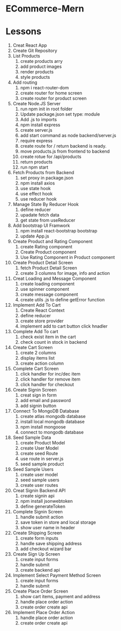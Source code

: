 # ECommerce-Mern

# Lessons

1. Creat React App
2. Create Git Repository
3. List Products
   1. create products arry
   2. add product images
   3. render products
   4. style products
4. Add routing
   1. npm i react-router-dom
   2. create router for home screen
   3. create router for product screen
5. Create Node.JS Server
   1. run npm init in root folder
   2. Update package.json set type: module
   3. Add .js to imports
   4. npm install express
   5. create server.js
   6. add start command as node backend/server.js
   7. require express
   8. create route for / return backend is ready.
   9. move products.js from frontend to backend
   10. create rotue for /api/products
   11. return products
   12. run npm start
6. Fetch Products from Backend
   1. set proxy in package.json
   2. npm install axios
   3. use state hook
   4. use effect hook
   5. use reducer hook
7. Manage State By Reducer Hook
   1. define reducer
   2. upadate fetch data
   3. get state from useReducer
8. Add bootstrap UI Framwork
   1. npm install react-bootstrap bootstrap
   2. update App.js
9. Create Product and Rating Component
   1. create Rating component
   2. Create Product component
   3. Use Rating Component in Product component
10. Create Product Detail Screen
    1. fetch Product Detail Screen
    2. create 3 columns for image, info and action
11. Creat Loading and Message Component
    1. create loading component
    2. use spinner component
    3. create message component
    4. create utils .js to define getError function
12. Implement Add To Cart
    1. Create React Context
    2. define reducer
    3. create store provider
    4. implement add to cart button click hnadler
13. Complete Add To cart
    1. check exist item in the cart
    2. check count in stock in backend
14. Create Cart Screen
    1. create 2 columns
    2. display items list
    3. create action column
15. Complete Cart Screen
    1. click handler for inc/dec item
    2. click handler for remove item
    3. click handler for checkout
16. Create Signin Screen
    1. creat sign in form
    2. add email and password
    3. add signin button
17. Connect To MongoDB Database
    1. create atlas mongodb database
    2. install local mongodb database
    3. npm install mongoose
    4. connect to mongodb database
18. Seed Sample Data
    1. create Product Model
    2. create User Model
    3. create seed Route
    4. use route in server.js
    5. seed sample product
19. Seed Sample Users
    1. create user model
    2. seed sample users
    3. create user routes
20. Creat Signin Backend API
    1. create signin api
    2. npm install jsonwebtoken
    3. define generateToken
21. Complete Signin Screen
    1. handle submit action
    2. save token in store and local storage
    3. show user name in header
22. Create Shipping Screen
    1. create form inputs
    2. handle save shipping address
    3. add checkout wizard bar
23. Create Sign Up Screen
    1. create input forms
    2. handle submit
    3. create backend api
24. Implement Select Payment Method Screen
    1. create input forms
    2. handle submit
25. Create Place Order Screen
    1. show cart items, payment and address
    2. handle place order action
    3. create order create api
26. Implement Place Order Action
    1. handle place order action
    2. create order create api
